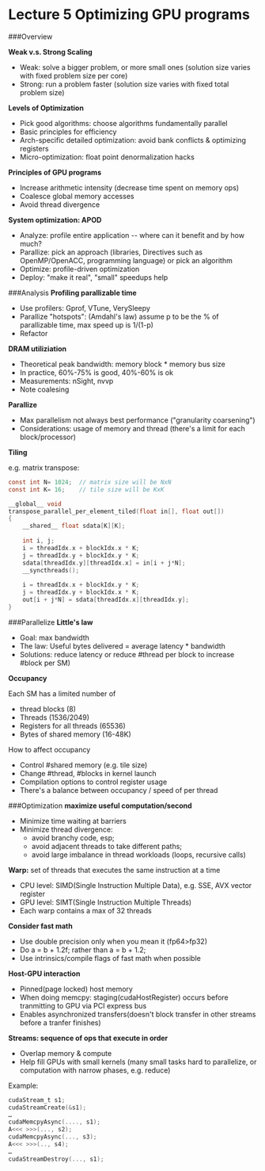 # Lecture 5  Optimizing GPU programs

###Overview

**Weak v.s. Strong Scaling**

* Weak: solve a bigger problem, or more small ones (solution size varies with fixed problem size per core)
* Strong: run a problem faster (solution size varies with fixed total problem size)

**Levels of Optimization**

* Pick good algorithms: choose algorithms fundamentally parallel
* Basic principles for efficiency
* Arch-specific detailed optimization: avoid bank conflicts & optimizing registers
* Micro-optimization: float point denormalization hacks

**Principles of GPU programs**

* Increase arithmetic intensity (decrease time spent on memory ops)
* Coalesce global memory accesses
* Avoid thread divergence

**System optimization: APOD**

* Analyze: profile entire application -- where can it benefit and by how much?
* Parallize: pick an approach (libraries, Directives such as OpenMP/OpenACC, programming language) or pick an algorithm
* Optimize: profile-driven optimization
* Deploy: "make it real", "small" speedups help

###Analysis
**Profiling parallizable time**

* Use profilers: Gprof, VTune, VerySleepy
* Parallize "hotspots": (Amdahl's law) assume p to be the % of parallizable time, max speed up is 1/(1-p)
* Refactor

**DRAM utiliziation**

* Theoretical peak bandwidth: memory block * memory bus size
* In practice, 60%-75% is good, 40%-60% is ok
* Measurements: nSight, nvvp
* Note coalesing

**Parallize**

* Max parallelism not always best performance ("granularity coarsening")
* Considerations: usage of memory and thread (there's a limit for each block/processor)

**Tiling**

e.g. matrix transpose:

```c
const int N= 1024;	// matrix size will be NxN
const int K= 16;	// tile size will be KxK

__global__ void 
transpose_parallel_per_element_tiled(float in[], float out[])
{
    __shared__ float sdata[K][K];
	
    int i, j;
    i = threadIdx.x + blockIdx.x * K;
    j = threadIdx.y + blockIdx.y * K;
    sdata[threadIdx.y][threadIdx.x] = in[i + j*N];
    __syncthreads();
    
    i = threadIdx.x + blockIdx.y * K;
    j = threadIdx.y + blockIdx.x * K;
    out[i + j*N] = sdata[threadIdx.x][threadIdx.y];
}
```

###Parallelize
**Little's law**

* Goal: max bandwidth
* The law: Useful bytes delivered = average latency * bandwidth
* Solutions: reduce latency or reduce #thread per block to increase #block per SM)

**Occupancy**

Each SM has a limited number of 

* thread blocks (8)
* Threads (1536/2049)
* Registers for all threads (65536)
* Bytes of shared memory (16-48K)

How to affect occupancy

* Control #shared memory (e.g. tile size)
* Change #thread, #blocks in kernel launch
* Compilation options to control register usage
* There's a balance between occupancy / speed of per thread

###Optimization
**maximize useful computation/second**

* Minimize time waiting at barriers
* Minimize thread divergence: 
  * avoid branchy code, esp; 
  * avoid adjacent threads to take different paths; 
  * avoid large imbalance in thread workloads (loops, recursive calls)

**Warp:** set of threads that executes the same instruction at a time

* CPU level: SIMD(Single Instruction Multiple Data), e.g. SSE, AVX vector register
* GPU level: SIMT(Single Instruction Multiple Threads)
* Each warp contains a max of 32 threads

**Consider fast math**

* Use double precision only when you mean it (fp64>fp32)
* Do a = b + 1.2f; rather than a  = b + 1.2;
* Use intrinsics/compile flags of fast math when possible

**Host-GPU interaction**

* Pinned(page locked) host memory
* When doing memcpy: staging(cudaHostRegister) occurs before tranmitting to GPU via PCI express bus
* Enables asynchronized transfers(doesn't block transfer in other streams before a tranfer finishes)

**Streams: sequence of ops that execute in order**

* Overlap memory & compute
* Help fill GPUs with small kernels (many small tasks hard to parallelize, or computation with narrow phases, e.g. reduce)

Example:
```c
cudaStream_t s1;
cudaStreamCreate(&s1);
…
cudaMemcpyAsync(...., s1);
A<<< >>>(..., s2);
cudaMemcpyAsync(..., s3);
A<<< >>>(.., s4);
…
cudaStreamDestroy(..., s1);
```
